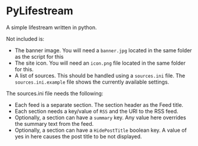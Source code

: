 PyLifestream
============

A simple lifestream written in python.

Not included is: 
- The banner image. You will need a `banner.jpg` located in the same folder as the script for this
- The site icon. You will  need an `icon.png` file located in the same folder for this.
- A list of sources. This should be handled using a `sources.ini` file. The `sources.ini.example` file shows the currently available settings.

The sources.ini file needs the following:
- Each feed is a separate section. The section header as the Feed title.
- Each section needs a key/value of `RSS` and the URI to the RSS feed.
- Optionally, a section can have a `summary` key. Any value here overrides the summary text from the feed.
- Optionally, a section can have a `HidePostTitle` boolean key. A value of yes in here causes the post title to be not displayed.
